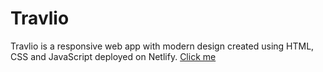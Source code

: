 # Travlio

Travlio is a responsive web app with modern design created using HTML, CSS and JavaScript deployed on Netlify. [Click me](https://travlio.netlify.app/)
